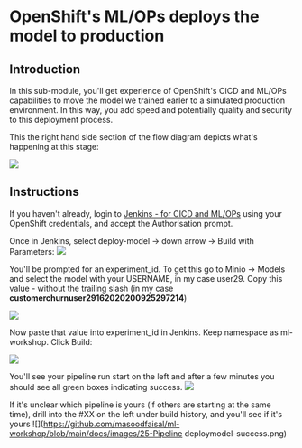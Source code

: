 # OpenShift's ML/OPs deploys the model to production

## Introduction
In this sub-module, you'll get experience of OpenShift's CICD and ML/OPs capabilities to move the model we trained earler to a simulated production environment. In this way, you add speed and potentially quality and security to this deployment process.

This the right hand side section of the flow diagram depicts what's happening at this stage:


![](https://github.com/masoodfaisal/ml-workshop/blob/main/docs/images/22-FM-ML-Workshop-ml-ops.png)

## Instructions
If you haven't already, login to [Jenkins - for CICD and ML/OPs](https://jenkins-ml-jenkins-ml-workshop.apps.cluster-anz-ai-ml.rhtlabs.com/) using your OpenShift credentials, and accept the Authorisation prompt.


Once in Jenkins, select deploy-model -> down arrow -> Build with Parameters:
![](https://github.com/masoodfaisal/ml-workshop/blob/main/docs/images/23-jenkins-run-params.png)


You'll be prompted for an experiment_id. To get this go to Minio -> Models and select the model with your USERNAME, in my case user29. Copy this value - without the trailing slash (in my case **customerchurnuser29162020200925297214**) 


![](https://github.com/masoodfaisal/ml-workshop/blob/main/docs/images/24-minio-experiment-id.png)



Now paste that value into experiment_id in Jenkins. Keep namespace as ml-workshop. Click Build:


![](https://github.com/masoodfaisal/ml-workshop/blob/main/docs/images/25-Pipelinedeploy-model-success.png)



You'll see your pipeline run start on the left and after a few minutes you should see all green boxes indicating success.
![](https://github.com/masoodfaisal/ml-workshop/blob/main/docs/images/26-pipeline-run-user29.png)


If it's unclear which pipeline is yours (if others are starting at the same time), drill into the #XX on the left under build history, and you'll see if it's yours 
![](https://github.com/masoodfaisal/ml-workshop/blob/main/docs/images/25-Pipeline deploymodel-success.png)





